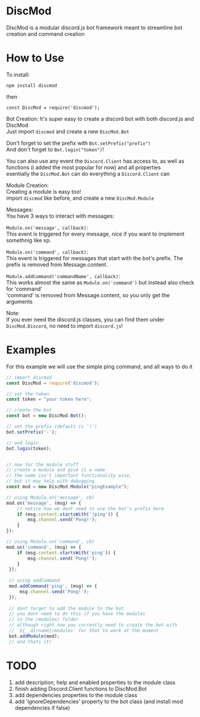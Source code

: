 # DiscMod
DiscMod is a modular discord.js bot framework meant to streamline bot creation and command creation

# How to Use
To install:  
```
npm install discmod
```
then  
```
const DiscMod = require('discmod');  
```

Bot Creation:
It's super easy to create a discord bot with both discord.js and DiscMod  
Just import `discmod` and create a new `DiscMod.Bot`

Don't forget to set the prefix with `Bot.setPrefix("prefix")`  
And don't forget to `Bot.login("token")`!

You can also use any event the `Discord.Client` has access to, 
as well as functions (i added the most popular for now) and all properties  
esentially the `DiscMod.Bot` can do everything a `Discord.Client` can

Module Creation:  
Creating a module is easy too!  
import `discmod` like before, and create a new `DiscMod.Module`

Messages:  
You have 3 ways to interact with messages:  

`Module.on('message', callback)`:  
This event is triggered for every message, nice if you want to implement somethnig like xp.

`Module.on('command', callback)`:  
This event is triggered for messages that start with the bot's prefix. 
The prefix is removed from Message.content.

`Module.addCommand('commandName', callback)`:  
This works almost the same as `Module.on('command')` but instead also check for 'command'  
'command' is removed from Message.content, so you only get the arguments

Note:  
If you ever need the discord.js classes, you can find them under `DiscMod.Discord`, no need to import `discord.js`!  

# Examples
For this example we will use the simple ping command, and all ways to do it  

```js
// import discmod
const DiscMod = require('discmod');

// set the token
const token = "your token here";

// create the bot
const bot = new DiscMod.Bot();

// set the prefix (default is '!')
bot.setPrefix('-');

// and login
bot.login(token);


// now for the module stuff
// create a module and give it a name
// the name isn't important functionality wise,
// but it may help with debugging
const mod = new DiscMod.Module("pingExample");

// using Module.on('message', cb)
mod.on('message', (msg) => {
    // notice how we dont need to use the bot's prefix here
    if (msg.content.startsWith('!ping')) {
        msg.channel.send('Pong!');
    }
});

// using Module.on('command', cb)
mod.on('command', (msg) => {
    if (msg.content.startsWith('ping')) {
        msg.channel.send('Pong!');
    }
 });
 
 // using addCommand
 mod.addCommand('ping', (msg) => {
     msg.channel.send('Pong!');
 });
 
 // dont forget to add the module to the bot
 // you dont need to do this if you have the modules
 // in the /modules/ folder 
 // although right now you currently need to create the bot with 
 // `${__dirname}/modules` for that to work at the moment
 bot.addModule(mod);
 // and thats it!
``` 

# TODO
1. add description, help and enabled properties to the module class  
2. finish adding Discord.Client functions to DiscMod.Bot  
3. add dependencies properties to the module class  
4. add 'ignoreDependencies' property to the bot class (and install mod dependencies if false)  
